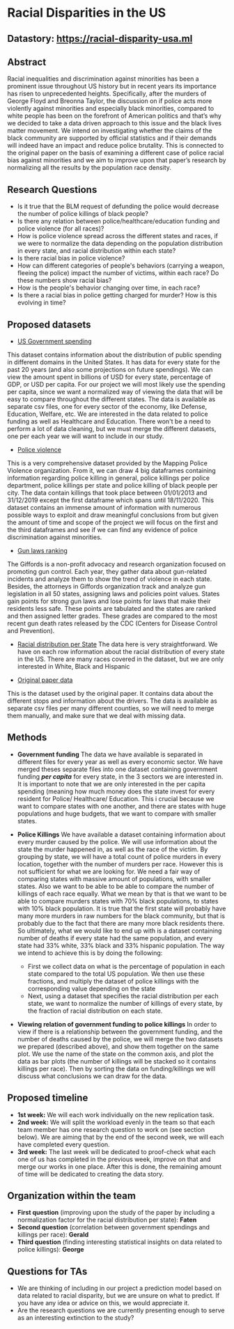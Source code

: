 
# Racial Disparities in the US

## Datastory: https://racial-disparity-usa.ml

## Abstract

Racial inequalities and discrimination against minorities has been a prominent issue throughout US history but in recent years its importance has risen to unprecedented heights. Specifically, after the murders of George Floyd and Breonna Taylor, the discussion on if police acts more violently against minorities and especially black minorities, compared to white people has been on the forefront of American politics and that’s why we decided to take a data driven approach to this issue and the black lives matter movement. We intend on investigating whether the claims of the black community are supported by official statistics and if their demands will indeed have an impact and reduce police brutality. This is connected to the original paper on the basis of examining a different case of police racial bias against minorities and we aim to improve upon that paper’s research by normalizing all the results by the population race density.

## Research Questions


- Is it true that the BLM request of defunding the police would decrease the number of police killings of black people?
- Is there any relation between police/healthcare/education funding and police violence (for all races)?
- How is police violence spread across the different states and races, if we were to normalize the data depending on the population distribution in every state, and racial distribution within each state?
- Is there racial bias in police violence? 
- How can different categories of people's behaviors (carrying a weapon, fleeing the police) impact the number of victims, within each race? Do these numbers show racial bias?
- How is the people's behavior changing over time, in each race? 
- Is there a racial bias in police getting charged for murder? How is this evolving in time? 



## Proposed datasets

- [US Government spending](https://www.usgovernmentspending.com/compare_state_spending_2020d50a)
 
This dataset contains information about the distribution of public spending in different domains in the United States. It has data for every state for the past 20 years (and also some projections on future spendings). We can view the amount spent in billions of USD for every state, percentage of GDP, or USD per capita. For our project we will most likely use the spending per capita, since we want a normalized way of viewing the data that will be easy to compare throughout the different states. The data is available as separate csv files, one for every sector of the economy, like Defense, Education, Welfare, etc. We are interested in the data related to police funding as well as Healthcare and Education. There won't be a need to perform a lot of data cleaning, but we must merge the different datasets, one per each year we will want to include in our study. 

- [Police violence](https://mappingpoliceviolence.org)

This is a very comprehensive dataset provided by the Mapping Police Violence organization. From it, we can draw 4 big dataframes containing information regarding police killing in general, police killings per police department, police killings per state and police killing of black people per city. The data contain killings that took place between 01/01/2013 and 31/12/2019 except the first dataframe which spans until 18/11/2020. This dataset contains an immense amount of information with numerous possible ways to exploit and draw meaningful conclusions from but given the amount of time and scope of the project we will focus on the first and the third dataframes and see if we can find any evidence of police discrimination against minorities.

- [Gun laws ranking](https://giffords.org/lawcenter/resources/scorecard/#rankings)

The Giffords is a non-profit advocacy and research organization focused on promoting gun control. Each year, they gather data about gun-related incidents and analyze them to show the trend of violence in each state. Besides, the attorneys in Giffords organization track and analyze gun legislation in all 50 states, assigning laws and policies point values. States gain points for strong gun laws and lose points for laws that make their residents less safe. These points are tabulated and the states are ranked and then assigned letter grades. These grades are compared to the most recent gun death rates released by the CDC (Centers for Disease Control and Prevention). 

- [Racial distribution per State](https://www.governing.com/gov-data/census/state-minority-population-data-estimates.html/)
The data here is very straightforward. We have on each row information about the racial distribution of every state in the US. There are many races covered in the dataset, but we are only interested in White, Black and Hispanic


- [Original paper data](https://openpolicing.stanford.edu/data/)

This is the dataset used by the original paper. It contains data about the different stops and information about the drivers. The data is available as separate csv files per many different counties, so we will need to merge them manually, and make sure that we deal with missing data.

## Methods

- **Government funding**
The data we have available is separated in different files for every year as well as every economic sector. We have merged theses separate files into one dataset containing government funding ***per capita***  for every state, in the 3 sectors we are interested in. It is important to note that we are only interested in the per capita spending (meaning how much money does the state invest for every resident for Police/ Healthcare/ Education. This i crucial because we want to compare states with one another, and there are states with huge populations and huge budgets, that we want to compare with smaller states.

- **Police Killings**
We have available a dataset containing information about every murder caused by the police. We will use information about the state the murder happened in, as well as the race of the victim. By grouping by state, we will have a total count of police murders in every location, together with the number of murders per race. 
However this is not sufficient for what we are looking for. We need a fair way of comparing states with massive amount of populations, with smaller states. Also we want to be able to be able to compare the number of killings of each race equally. What we mean by that is that we want to be able to compare murders states with 70% black populations, to states with 10% black population. It is true that the first state will probably have many more murders in raw numbers for the black community, but that is probably due to the fact that there are many more black residents there. 
So ultimately, what we would like to end up with is a dataset containing number of deaths if every state had the same population, and every state had 33% white, 33% black and 33% hispanic population. The way we intend to achieve this is by doing the following:

	- First we collect data on what is the percentage of population in each state compared to the total US population. We then use these fractions, and multiply the dataset of police killings with the corresponding value depending on the state
	- Next, using a dataset that specifies the racial distribution per each state, we want to normalize the number of killings of every state, by the fraction of racial distribution on each state. 
	
- **Viewing relation of government funding to police killings**
	In order to view if there is a relationship between the government funding, and the number of deaths caused by the police, we will merge the two datasets we prepared (described above), and show them together on the same plot. We use the name of the state on the common axis, and plot the data as bar plots (the number of killings will be stacked so it contains killings per race). Then by sorting  the data on funding/killings we will discuss what conclusions we can draw for the data. 

## Proposed timeline
- **1st week:** 
We will each work individually on the new replication task.
- **2nd week:**
We will split the workload evenly in the team so that each team member has one research question to work on (see section below). We are aiming that by the end of the second week, we will each have completed every question.
- **3rd week:**
The last week will be dedicated to proof-check what each one of us has completed in the previous week, improve on that and merge our works in one place. After this is done, the remaining amount of time will be dedicated to creating the data story. 


## Organization within the team
- **First question** (improving upon the study of the paper by including a normalization factor for the racial distribution per state): **Faten**
- **Second question** (correlation between government spendings and killings per race): **Gerald**
- **Third question** (finding interesting statistical insights on data related to police killings): **George**

## Questions for TAs
- We are thinking of including in our project a prediction model based on data related to racial disparity, but we are unsure on what to predict. If you have any idea or advice on this, we would appreciate it. 
- Are the research questions we are currently presenting enough to serve as an interesting extinction to the study?



